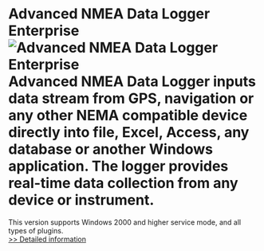 # Advanced NMEA Data Logger Enterprise<br />![Advanced NMEA Data Logger Enterprise](https://mycommerce.akamaized.net/api/pimages/P300178655/BIG/300178655.GIF)<br />Advanced NMEA Data Logger inputs data stream from GPS, navigation or any other NEMA compatible device directly into file, Excel, Access, any database or another Windows application. The logger provides real-time data collection from any device or instrument.

This version supports Windows 2000 and higher service mode, and all types of plugins.<br />[>> Detailed information](https://secure.shareit.com/shareit/product.html?productid=300178655&affiliateid=200057808)